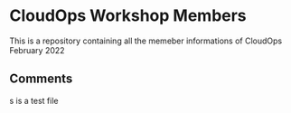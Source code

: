 # CloudOps Workshop Members
This is a repository containing all the memeber informations of CloudOps February 2022

## Comments 

s is a test file 
